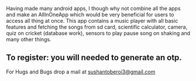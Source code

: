 Having made many android apps, I though why not combine all the apps and make an AllInOneApp which would be very beneficial 
for users to access all thing at once.
This app contains a music player with all basic features and fetching the songs from sd card, scientific calculator, camera, quiz on 
cricket (database work), sensors to play pause song on shaking and many other things.

To register: you will needed to generate an otp.
------------------------------------------------------------------------------

For Hugs and Bugs drop a mail at sushantoberoi3@gmail.com
